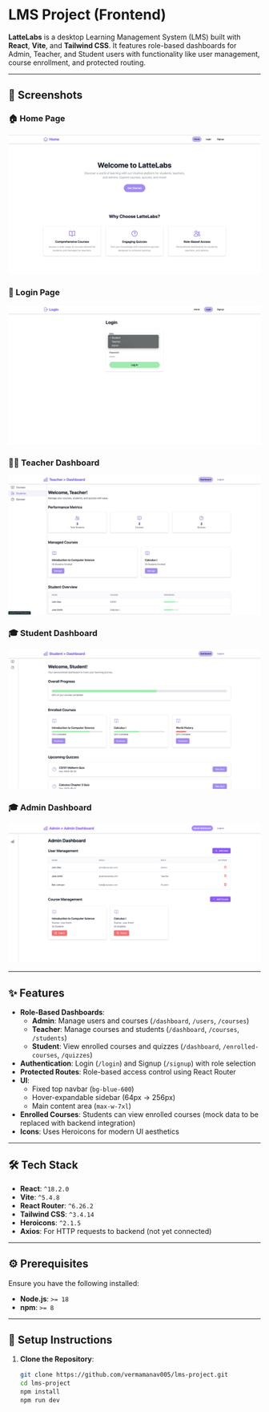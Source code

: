 # LMS Project (Frontend)

**LatteLabs** is a desktop Learning Management System (LMS) built with **React**, **Vite**, and **Tailwind CSS**. It features role-based dashboards for Admin, Teacher, and Student users with functionality like user management, course enrollment, and protected routing.

---

## 📸 Screenshots

### 🏠 Home Page
![Home](./screenshots/screenshot_3.jpg)

### 🔐 Login Page
![Login](./screenshots/screenshot_6.jpg)

### 🧑‍🏫 Teacher Dashboard
![Teacher Dashboard](./screenshots/screenshot_4.jpg)

### 🎓 Student Dashboard
![Student Dashboard](./screenshots/screenshot_1.jpg)

### 🎓 Admin Dashboard
![Admin Dashboard](./screenshots/screenshot_admin.png)

---

## ✨ Features

- **Role-Based Dashboards**:
  - **Admin**: Manage users and courses (`/dashboard`, `/users`, `/courses`)
  - **Teacher**: Manage courses and students (`/dashboard`, `/courses`, `/students`)
  - **Student**: View enrolled courses and quizzes (`/dashboard`, `/enrolled-courses`, `/quizzes`)
- **Authentication**: Login (`/login`) and Signup (`/signup`) with role selection
- **Protected Routes**: Role-based access control using React Router
- **UI**: 
  - Fixed top navbar (`bg-blue-600`)
  - Hover-expandable sidebar (64px → 256px)
  - Main content area (`max-w-7xl`)
- **Enrolled Courses**: Students can view enrolled courses (mock data to be replaced with backend integration)
- **Icons**: Uses Heroicons for modern UI aesthetics

---

## 🛠 Tech Stack

- **React**: `^18.2.0`
- **Vite**: `^5.4.8`
- **React Router**: `^6.26.2`
- **Tailwind CSS**: `^3.4.14`
- **Heroicons**: `^2.1.5`
- **Axios**: For HTTP requests to backend (not yet connected)

---

## ⚙️ Prerequisites

Ensure you have the following installed:

- **Node.js**: `>= 18`
- **npm**: `>= 8`

---

## 🚀 Setup Instructions

1. **Clone the Repository**:
   ```bash
   git clone https://github.com/vermamanav005/lms-project.git
   cd lms-project
   npm install
   npm run dev
